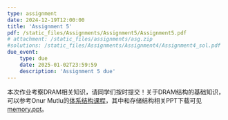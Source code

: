 ```yaml
---
type: assignment
date: 2024-12-19T12:00:00
title: 'Assignment 5'
pdf: /static_files/Assignments/Assignment5/Assignment5.pdf
# attachment: /static_files/assignments/asg.zip
#solutions: /static_files/Assignments/Assignment4/Assignment4_sol.pdf
due_event: 
    type: due
    date: 2025-01-02T23:59:59
    description: 'Assignment 5 due'
---
```

本次作业考察DRAM相关知识，请同学们按时提交！关于DRAM结构的基础知识，可以参考Onur Mutlu的[体系结构课程](https://www.youtube.com/channel/UCIwQ8uOeRFgOEvBLYc3kc3g)，其中和存储结构相关PPT下载可见[memory.ppt](/static_files/Assignments/Assignment5/memory.pptx)。